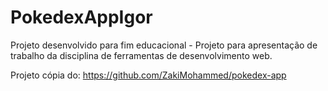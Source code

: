# PokedexAppIgor

Projeto desenvolvido para fim educacional - Projeto para apresentação de trabalho da disciplina de ferramentas de desenvolvimento web.

Projeto cópia do: https://github.com/ZakiMohammed/pokedex-app